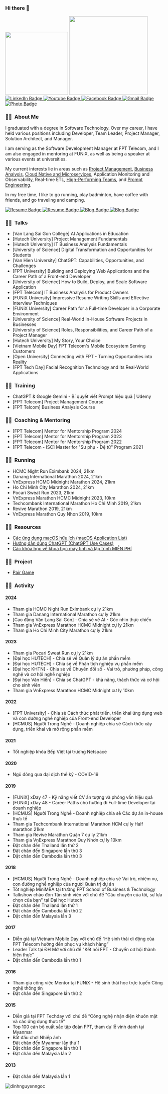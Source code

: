 ### Hi there 👋

<!--
**dinhnguyenngoc/dinhnguyenngoc** is a ✨ _special_ ✨ repository because its `README.md` (this file) appears on your GitHub profile.

Here are some ideas to get you started:

- 🔭 I’m currently working on ...
- 🌱 I’m currently learning ...
- 👯 I’m looking to collaborate on ...
- 🤔 I’m looking for help with ...
- 💬 Ask me about ...
- 📫 How to reach me: ...
- 😄 Pronouns: ...
- ⚡ Fun fact: ...
-->

<div id="header">
  <img src="https://media.giphy.com/media/M9gbBd9nbDrOTu1Mqx/giphy.gif" width="200px" />
  <img src="https://media.giphy.com/media/tPnrnG9V6MrjnxVciE/giphy.gif" width="250px" />
</div>

<div id="badges">
  <a href="https://www.linkedin.com/in/dinhnn/">
    <img src="https://img.shields.io/badge/LinkedIn-blue?style=for-the-badge&logo=linkedin&logoColor=white" alt="LinkedIn Badge"/>
  </a>
  <a href="https://www.youtube.com/@toppingvlog">
    <img src="https://img.shields.io/badge/YouTube-red?style=for-the-badge&logo=youtube&logoColor=white" alt="Youtube Badge"/>
  </a>
  <a href="https://www.facebook.com/dinhnguyenngoc">
    <img src="https://img.shields.io/badge/Facebook-blue?style=for-the-badge&logo=facebook&logoColor=white" alt="Facebook Badge"/>
  </a>
  <a href="mailto:dinhnguyenngoc@gmail.com">
    <img src="https://img.shields.io/badge/Gmail-red?style=for-the-badge&logo=gmail&logoColor=white" alt="Gmail Badge"/>
  </a>
  <a href="#">
    <img src="https://img.shields.io/badge/Photos-blue?style=for-the-badge&logo=photos&logoColor=white" alt="Photo Badge"/>
  </a>
</div>

### :man_technologist: &nbsp;About Me

<p>I graduated with a degree in Software Technology. Over my career, I have held various positions including Developer, Team Leader, Project Manager, Solution Architect, and Manager.</p>
<p>I am serving as the Software Development Manager at FPT Telecom, and I am also engaged in mentoring at FUNiX, as well as being a speaker at various events at universities.</p>
<p>My current interests lie in areas such as <a href="https://github.com/dinhnguyenngoc/learning-notes/tree/main/Project-Management">Project Management</a>, <a href="https://github.com/dinhnguyenngoc/learning-notes/tree/main/Business-Analyst">Business Analysis</a>, <a href="https://github.com/dinhnguyenngoc/learning-notes/tree/main/Microservices-and-Cloud-native-Apps">Cloud Native and Microservices</a>, Application Monitoring and Observability, Real-time ETL, <a href="https://github.com/dora-team/fourkeys">High-Performing Teams</a>, and <a href="https://github.com/dinhnguyenngoc/learning-notes/blob/main/ChatGPT-Use-Cases/ChatGPT%20-%2023%20Use%20Cases.pdf">Prompt Engineering</a>.</p>
<p>In my free time, I like to go running, play badminton, have coffee with friends, and go traveling and camping.</p>

<div id="footer">
  <a href="https://github.com/dinhnguyenngoc/learning-notes">
    <img src="https://img.shields.io/badge/my_learning_notes-blue?style=for-the-badge" alt="Resume Badge"/>
  </a>
  <a href="https://github.com/dinhnguyenngoc/dinhnn/blob/master/profile/Dinh-Nguyen-CV.pdf">
    <img src="https://img.shields.io/badge/my_resume-red?style=for-the-badge" alt="Resume Badge"/>
  </a>
  <a href="https://dinhnguyenngoc.wordpress.com">
    <img src="https://img.shields.io/badge/my_wordpress_blog-blue?style=for-the-badge" alt="Blog Badge"/>
  </a>
  <a href="https://dinhnguyenngoc.github.io/news-feed">
    <img src="https://img.shields.io/badge/my_Jekyll_blog-red?style=for-the-badge" alt="Blog Badge"/>
  </a>
</div>

### :man_technologist: &nbsp;Talks

<ul>
  <li>[Van Lang Sai Gon College] AI Applications in Education</li>
  <li>[Hutech University] Project Management Fundamentals</li>
  <li>[Hutech University] IT Business Analysis Fundamentals</li>
  <li>[University of Science] Digital Transformation and Opportunities for Students</li>
  <li>[Van Hien University] ChatGPT: Capabilities, Opportunities, and Challenges</li>
  <li>[FPT University] Building and Deploying Web Applications and the Career Path of a Front-end Developer</li>
  <li>[University of Science] How to Build, Deploy, and Scale Software Application</li>
  <li>[FPT Telecom] IT Business Analysis for Product Owners</li>
  <li>[FUNiX University] Impressive Resume Writing Skills and Effective Interview Techniques</li>
  <li>[FUNiX University] Career Path for a Full-time Developer in a Corporate Environment</li>
  <li>[University of Science] Real-World In-House Software Projects in Businesses</li>
  <li>[University of Science] Roles, Responsibilities, and Career Path of a Project Manager</li>
  <li>[Hutech University] My Story, Your Choice</li>
  <li>[Vietnam Mobile Day] FPT Telecom's Mobile Ecosystem Serving Customers</li>
  <li>[Open University] Connecting with FPT - Turning Opportunities into Reality</li>
  <li>[FPT Tech Day] Facial Recognition Technology and Its Real-World Applications</li>
</ul>

### :man_technologist: &nbsp;Training

<ul>
  <li>ChatGPT & Google Gemini - Bí quyết viết Prompt hiệu quả | Udemy</li>
  <li>[FPT Telecom] Project Management Course</li>
  <li>[FPT Telcom] Business Analysis Course</li>
</ul>

### :man_technologist: &nbsp;Coaching & Mentoring

<ul>
  <li>[FPT Telecom] Mentor for Mentorship Program 2024</li>
  <li>[FPT Telecom] Mentor for Mentorship Program 2023</li>
  <li>[FPT Telecom] Mentor for Mentorship Program 2022</li>
  <li>[FPT Telecom - ISC] Master for "Sư phụ - Đệ tử" Program 2021</li>
</ul>

### :man_technologist: &nbsp;Running

<ul>
  <li>HCMC Night Run Eximbank 2024, 21km</li>
  <li>Danang International Marathon 2024, 21km</li>
  <li>VnExpress HCMC Midnight Marathon 2024, 21km</li>
  <li>Ho Chi Minh City Marathon 2024, 21km</li>
  <li>Pocari Sweat Run 2023, 21km</li>
  <li>VnExpress Marathon HCMC Midnight 2023, 10km</li>
  <li>Techcombank International Marathon Ho Chi Minh 2019, 21km</li>
  <li>Revive Marathon 2019, 21km</li>
  <li>VnExpress Marathon Quy Nhon 2019, 10km</li>
</ul>

### :man_technologist: &nbsp;Resources

<ul>
  <li><a href="https://github.com/dinhnguyenngoc/learning-notes/blob/b99037d3acce9ec4c4119947af03b3ed6bd1f3cd/macOS-App-List/macOS-App-List.pdf">Các ứng dụng macOS hữu ích (macOS Application List)</a></li>
  <li><a href="https://github.com/dinhnguyenngoc/learning-notes/blob/b99037d3acce9ec4c4119947af03b3ed6bd1f3cd/ChatGPT-Use-Cases/ChatGPT%20-%2023%20Use%20Cases.pdf">Hướng dẫn dùng ChatGPT (ChatGPT Use Cases)</a></li>
  <li><a href="https://github.com/dinhnguyenngoc/learning-notes/blob/7af90d2baab134b52aa431e96bf0cdae7441e91a/Learning-Courses-List/M%E1%BB%99t%20s%E1%BB%91%20kh%C3%B3a%20h%E1%BB%8Dc%20v%E1%BB%81%20khoa%20h%E1%BB%8Dc%20m%C3%A1y%20t%C3%ADnh%20v%C3%A0%20l%E1%BA%ADp%20tr%C3%ACnh%20MI%E1%BB%84N%20PH%C3%8D.pdf">Các khóa học về khoa học máy tính và lập trình MIỄN PHÍ</a></li>
</ul>

### :man_technologist: &nbsp;Project

<ul>
  <li><a href="https://github.com/dinhnguyenngoc/pair-game">Pair Game</a></li>
</ul>

### :man_technologist: &nbsp;Activity

#### 2024
<ul>
  <li>Tham gia HCMC Night Run Eximbank cự ly 21km</li>
  <li>Tham gia Danang International Marathon cự ly 21km</li>
  <li>[Cao đẳng Văn Lang Sài Gòn] - Chia sẻ về AI - Góc nhìn thực chiến</li>
  <li>Tham gia VnExpress Marathon HCMC Midnight cự ly 21km</li>
  <li>Tham gia Ho Chi Minh City Marathon cự ly 21km</li>
</ul>

#### 2023

<ul>
  <li>Tham gia Pocari Sweat Run cự ly 21km</li>
  <li>[Đại học HUTECH] - Chia sẻ về Quản lý dự án phần mềm</li>
  <li>[Đại học HUTECH] - Chia sẻ về Phân tích nghiệp vụ phần mềm</li>
  <li>[Đại học KHTN] - Chia sẻ về Chuyển đổi số - Vai trò, phương pháp, công nghệ và cơ hội nghề nghiệp</li>
  <li>[Đại học Văn Hiến] - Chia sẻ ChatGPT - khả năng, thách thức và cơ hội cho sinh viên</li>
  <li>Tham gia VnExpress Marathon HCMC Midnight cư ly 10km</li>
</ul>

#### 2022

<ul>
  <li>[FPT University] - Chia sẻ Cách thức phát triển, triển khai ứng dụng web và con đường nghề nghiệp của Front-end Developer</li>
  <li>[HCMUS] Người Trong Nghề - Doanh nghiệp chia sẻ Cách thức xây dựng, triển khai và mở rộng phần mềm</li>
</ul>

#### 2021

<ul>
  <li>Tốt nghiệp khóa Bếp Việt tại trường Netspace</li>
</ul>

#### 2020

<ul>
  <li>Ngủ đông qua đại dịch thế kỷ - COVID-19</li>
</ul>

#### 2019

<ul>
  <li>[FUNiX] xDay 47 - Kỹ năng viết CV ấn tượng và phỏng vấn hiệu quả</li>
  <li>[FUNiX] xDay 48 - Career Paths cho hướng đi Full-time Developer tại doanh nghiệp</li>
  <li>[HCMUS] Người Trong Nghề - Doanh nghiệp chia sẻ Các dự án in-house thực tế</li>
  <li>Tham gia Techcombank International Marathon HCM cự ly Half marathon 21km</li>
  <li>Tham gia Revive Marathon Quận 7 cự ly 21km</li>
  <li>Tham gia VnExpress Marathon Quy Nhơn cự ly 10km</li>
  <li>Đặt chân đến Thailand lần thứ 2</li>
  <li>Đặt chân đến Singapore lần thứ 3</li>
  <li>Đặt chân đến Cambodia lần thứ 3</li>
</ul>

#### 2018

<ul>
  <li>[HCMUS] Người Trong Nghề - Doanh nghiệp chia sẻ Vai trò, nhiệm vụ, con đường nghề nghiệp của người Quản trị dự án</li>
  <li>Tốt nghiệp MiniMBA tại trường FPT School of Business & Technology</li>
  <li>Talkshow chào đón Tân sinh viên với chủ đề "Câu chuyện của tôi, sự lựa chọn của bạn" tại Đại học Hutech</li>
  <li>Đặt chân đến Thailand lần thứ 1</li>
  <li>Đặt chân đến Cambodia lần thứ 2</li>
  <li>Đặt chân đến Malaysia lần 3</li>
</ul>

#### 2017

<ul>
  <li>Diễn giả tại Vietnam Mobile Day với chủ đề “Hệ sinh thái di động của FPT Telecom hướng đến phục vụ khách hàng”</li>
  <li>Leader Talk tại ĐH Mở với chủ đề "Kết nối FPT - Chuyển cơ hội thành hiện thực"</li>
  <li>Đặt chân đến Cambodia lần thứ 1</li>
</ul>

#### 2016

<ul>
  <li>Tham gia công việc Mentor tại FUNiX - Hệ sinh thái học trực tuyến Công nghệ thông tin</li>
  <li>Đặt chân đến Singapore lần thứ 2</li>
</ul>

#### 2015

<ul>
  <li>Diễn giả tại FPT Techday với chủ đề “Công nghệ nhận diện khuôn mặt và các ứng dụng thực tế”</li>
  <li>Top 100 cán bộ xuất sắc tập đoàn FPT, tham dự lễ vinh danh tại Myanmar</li>
  <li>Bắt đầu chơi Nhiếp ảnh</li>
  <il>Đặt chân đến Myanmar lần thứ 1</li>
  <li>Đặt chân đến Singapore lần thứ 1</li>
  <li>Đặt chân đến Malaysia lần 2</li>
</ul>

#### 2013

<ul>
  <li>Đặt chân đến Malaysia lần 1</li>
</ul>

<img src="https://komarev.com/ghpvc/?username=dinhnguyenngoc&label=Profile%20views&color=0e75b6&style=flat" alt="dinhnguyenngoc" />

<!--
🌱 I’m currently building a resource learning
https://flywcode.com/
-->
